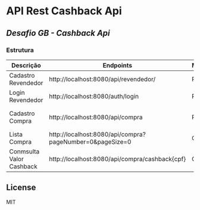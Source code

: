 # API Rest Cashback Api
## _Desafio GB - Cashback Api_

### Estrutura

| Descrição | Endpoints | Metodo | Dado/Parametro |
| ------ | ------ | ------- | ------- |
| Cadastro Revendedor | http://localhost:8080/api/revendedor/ | POST | Revendedor{nome, cpf, email, senha} |
| Login Revendedor | http://localhost:8080/auth/login | POST | Login{email, senha} |
| Cadastro Compra | http://localhost:8080/api/compra | POST | Compra{codigo, valor, dataCompra, cpf} |
| Lista Compra | http://localhost:8080/api/compra?pageNumber=0&pageSize=0 | GET | ----------
| Conmsulta Valor Cashback | http://localhost:8080/api/compra/cashback{cpf} | GET | Long

## License
MIT

